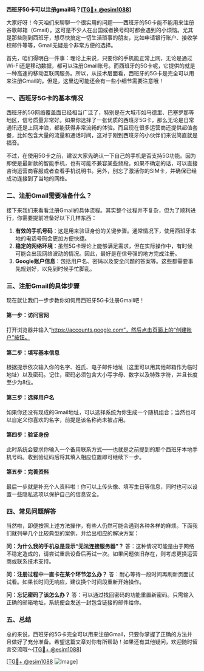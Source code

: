 **西班牙5G卡可以注册gmail吗？[[TG💪+ @esim1088](https://t.me/s/esim1088)]**

大家好呀！今天咱们来聊聊一个很实用的问题——西班牙的5G卡能不能用来注册谷歌邮箱（Gmail）。这可是不少人在出国或者换号码时都会遇到的小烦恼。尤其是那些刚到西班牙，想尽快搞定一切生活琐事的朋友，比如申请银行账户、接收学校邮件等等，Gmail无疑是个非常方便的选择。

首先，咱们得明白一件事：理论上来说，只要你的手机能正常上网，无论是通过Wi-Fi还是移动数据，都可以注册Gmail账号。而西班牙的5G卡呢，它提供的就是一种高速的移动互联网服务。所以，从技术层面看，西班牙的5G卡是完全可以用来注册Gmail的。但是，这里边可能还会有一些小细节需要注意哦！

### 一、西班牙5G卡的基本情况

西班牙的5G网络覆盖面已经相当广泛了，特别是在大城市如马德里、巴塞罗那等地区，信号质量非常好。如果你选择了一张优质的西班牙5G卡，那么无论是日常通讯还是上网冲浪，都能获得非常流畅的体验。而且现在很多运营商还提供超值套餐，比如包含大量的流量和通话时间，这对于刚到西班牙的小伙伴们来说简直就是福音。

不过，在使用5G卡之前，建议大家先确认一下自己的手机是否支持5G功能。因为即使是最新款的智能手机，也有可能不兼容某些频段。如果不确定的话，可以直接咨询运营商客服或者查看手机说明书。另外，别忘了激活你的SIM卡，并确保已经成功连接到了当地的网络。

### 二、注册Gmail需要准备什么？

接下来我们来看看注册Gmail的具体流程。其实整个过程并不复杂，但为了顺利进行，你需要提前准备好以下几样东西：

1. **有效的手机号码**：这是用来验证身份的关键步骤。通常情况下，使用西班牙本地的电话号码会更加方便快捷。
2. **稳定的网络环境**：虽然5G卡理论上能够满足需求，但在实际操作中，有时候可能会出现网络波动的情况。因此，最好是在信号强的地方完成注册。
3. **Google账户信息**：包括用户名、密码以及安全问题的答案等。这些都需要事先规划好，以免到时候手忙脚乱。

### 三、注册Gmail的具体步骤

现在就让我们一步步教你如何用西班牙5G卡注册Gmail吧！

#### 第一步：访问官网
打开浏览器并输入“https://accounts.google.com”，然后点击页面上的“创建账户”按钮。

#### 第二步：填写基本信息
根据提示依次输入你的名字、姓氏、电子邮件地址（这里可以用其他邮箱作为临时地址）以及密码。记住，密码必须包含大小写字母、数字以及特殊字符，并且长度至少为8位。

#### 第三步：选择用户名
如果你还没有现成的Gmail地址，可以选择系统为你生成一个随机组合；当然也可以自定义你喜欢的名字，前提是该名称尚未被占用。

#### 第四步：验证身份
此时系统会要求你输入一个备用联系方式——也就是之前提到的那个西班牙本地手机号码。收到验证码后将其填入相应位置即可继续下一步。

#### 第五步：完善资料
最后一步就是补充个人资料啦！你可以上传头像、填写生日等信息，同时也可以设置一些隐私选项以保护自己的信息安全。

### 四、常见问题解答

当然啦，即便按照上述方法操作，有些人仍然可能会遇到各种各样的麻烦。下面我们就列举几个比较典型的案例，并给出相应的解决方案：

**问：为什么我的手机总是显示“无法连接服务器”？**
答：这种情况可能是由于网络不稳定造成的，请尝试重启设备后再试一次。如果问题依旧存在，则考虑更换运营商或联系技术支持。

**问：注册过程中一直卡在某个环节怎么办？**
答：耐心等待一段时间再刷新页面试试看。如果长时间无响应，建议换个时间段重新开始操作。

**问：忘记密码了该怎么办？**
答：可以通过找回密码的功能重置新密码。只需输入正确的邮箱地址，系统便会发送一封包含链接的邮件给你。

### 五、总结

总的来说，西班牙的5G卡完全可以用来注册Gmail，只要你掌握了正确的方法并且做好了充分准备。希望这篇文章对你有所帮助！如果还有其他疑问，欢迎随时留言交流哦～[[TG💪+ @esim1088](https://t.me/s/esim1088)]

[[TG💪+ @esim1088](https://t.me/s/esim1088) ![Image](https://i.postimg.cc/4NQfJmqS/Snipaste-2025-05-13-00-14-12.png)]